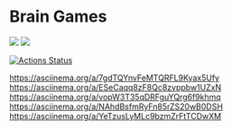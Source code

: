  # Brain Games

 <a href="https://codeclimate.com/github/erkaevrus/python-project-lvl1/maintainability"><img src="https://api.codeclimate.com/v1/badges/5424b7f23bdc0ec0d95c/maintainability" /></a>
<a href="https://codeclimate.com/github/erkaevrus/python-project-lvl1/test_coverage"><img src="https://api.codeclimate.com/v1/badges/5424b7f23bdc0ec0d95c/test_coverage" /></a>

[![Actions Status](https://github.com/erkaevrus/python-project-lvl1/workflows/hexlet-check/badge.svg)](https://github.com/erkaevrus/python-project-lvl1/actions)


https://asciinema.org/a/7gdTQYnvFeMTQRFL9Kyax5Ufy
https://asciinema.org/a/ESeCaqq8zF8Qc8zvppbw1UZxN
https://asciinema.org/a/vopW3T35qDRFguYQrg6f9khmq
https://asciinema.org/a/NAhdBsfmRyFn85rZS20wB0DSH
https://asciinema.org/a/YeTzusLyMLc9bzmZrFtTCDwXM
